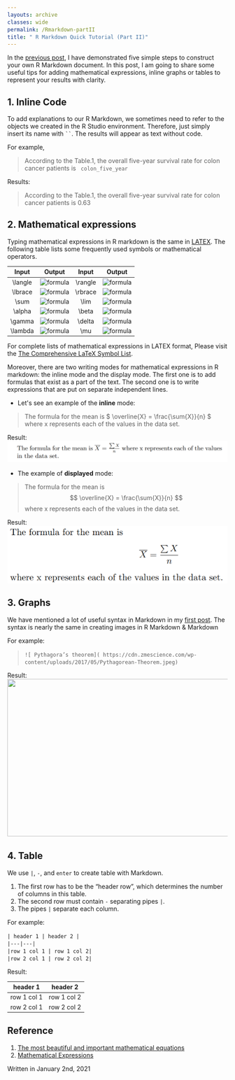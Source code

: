 ```yaml
---
layouts: archive
classes: wide
permalink: /Rmarkdown-partII
title: " R Markdown Quick Tutorial (Part II)"
---
```


In the [previous post]( https://peterntuph.github.io/home/Rmarkdown-partI ), I have demonstrated five simple steps to construct your own R Markdown document. In this post, I am going to share some useful tips for adding mathematical expressions, inline graphs or tables to represent your results with clarity.

## 1. Inline Code

To add explanations to our R Markdown, we sometimes need to refer to the objects we created in the R Studio environment. Therefore, just simply insert its name with ` `` `. The results will appear as text without code.

For example,
> According to the Table.1, the overall five-year survival rate for colon cancer patients is `  colon_five_year ` <br>

Results:
> According to the Table.1, the overall five-year survival rate for colon cancer patients is 0.63 <br>

## 2. Mathematical expressions

Typing mathematical expressions in R markdown is the same in [LATEX]( https://www.latex-project.org/). The following table lists some frequently used symbols or mathematical operators.

| Input | Output | Input | Output |
|:------:|:-----:|:-------:|:-----:|
| \langle | ![formula](https://render.githubusercontent.com/render/math?math=\langle) | \rangle | ![formula](https://render.githubusercontent.com/render/math?math=\rangle) |
| \lbrace | ![formula](https://render.githubusercontent.com/render/math?math=\lbrace) | \rbrace | ![formula](https://render.githubusercontent.com/render/math?math=\rbrace) |
| \sum | ![formula](https://render.githubusercontent.com/render/math?math=\sum) | \lim | ![formula](https://render.githubusercontent.com/render/math?math=\lim) |
| \alpha | ![formula](https://render.githubusercontent.com/render/math?math=\alpha) | \beta | ![formula](https://render.githubusercontent.com/render/math?math=\beta) |
| \gamma | ![formula](https://render.githubusercontent.com/render/math?math=\gamma) | \delta | ![formula](https://render.githubusercontent.com/render/math?math=\delta) |
| \lambda | ![formula](https://render.githubusercontent.com/render/math?math=\lambda) | \mu | ![formula](https://render.githubusercontent.com/render/math?math=\mu) |

For complete lists of mathematical expressions in LATEX format, Please visit the [The Comprehensive LaTeX Symbol List]( https://mirror-hk.koddos.net/CTAN/info/symbols/comprehensive/symbols-a4.pdf).

Moreover, there are two writing modes for mathematical expressions in R markdown: the inline mode and the display mode. The first one is to add formulas that exist as a part of the text. The second one is to write expressions that are put on separate independent lines.

* Let's see an example of the **inline** mode:
> The formula for the mean is $ \overline{X} = \frac{\sum{X}}{n} $ where x represents each of the values in the data set.

Result: 
![inline]( https://raw.githubusercontent.com/Peterntuph/home/master/_pics/rmarkdown2_1.png)

* The example of **displayed** mode:

> The formula for the mean is $$ \overline{X} = \frac{\sum{X}}{n} $$ where x represents each of the values in the data set.

Result: <br>
![displayed]( https://raw.githubusercontent.com/Peterntuph/home/master/_pics/rmarkdown2_2.png)

## 3. Graphs

We have mentioned a lot of useful syntax in Markdown in my [first post]( https://peterntuph.github.io/home/my-first-post). The syntax is nearly the same in creating images in R Markdown & Markdown

For example: 
> `![ Pythagora’s theorem]( https://cdn.zmescience.com/wp-content/uploads/2017/05/Pythagorean-Theorem.jpeg)`

Result: <br>
<img src="https://cdn.zmescience.com/wp-content/uploads/2017/05/Pythagorean-Theorem.jpeg" width="640" height="360">

## 4. Table

We use `|`, `-`, and `enter` to create table with Markdown.

1. The first row has to be the “header row”, which determines the number of columns in this table.
2. The second row must contain `-` separating pipes `|`.
3. The pipes `|` separate each column.

For example: 

`| header 1 | header 2 |` <br>
`|---|---|` <br>
`|row 1 col 1 | row 1 col 2|` <br>
`|row 2 col 1 | row 2 col 2|` <br>

Result:

| header 1 | header 2 |
|---|---|
|row 1 col 1 | row 1 col 2|
|row 2 col 1 | row 2 col 2|

## Reference
1. [The most beautiful and important mathematical equations]( https://www.zmescience.com/other/feature-post/mathematical-equations-beautiful-30112018/)
2. [Mathematical Expressions]( https://www.overleaf.com/learn/latex/Mathematical_expressions)

Written in January 2nd, 2021
